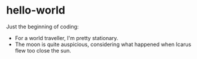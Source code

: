 hello-world
===========

Just the beginning of coding: 
* For a world traveller, I'm pretty stationary. 
* The moon is quite auspicious, considering what happened when Icarus flew too close the sun. 
